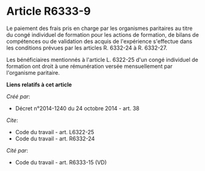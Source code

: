 # Article R6333-9

Le paiement des frais pris en charge par les organismes paritaires au titre du congé individuel de formation pour les actions
de formation, de bilans de compétences ou de validation des acquis de l'expérience s'effectue dans les conditions prévues par
les articles R. 6332-24 à R. 6332-27. 

Les bénéficiaires mentionnés à l'article L. 6322-25 d'un congé individuel de formation ont droit à une rémunération versée
mensuellement par l'organisme paritaire.

**Liens relatifs à cet article**

_Créé par_:

  - Décret n°2014-1240 du 24 octobre 2014 - art. 38

_Cite_:

  - Code du travail - art. L6322-25
  - Code du travail - art. R6332-24

_Cité par_:

  - Code du travail - art. R6333-15 (VD)
